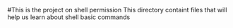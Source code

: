 #This is the project on shell permission
This directory containt files that will help us learn about shell basic commands 
